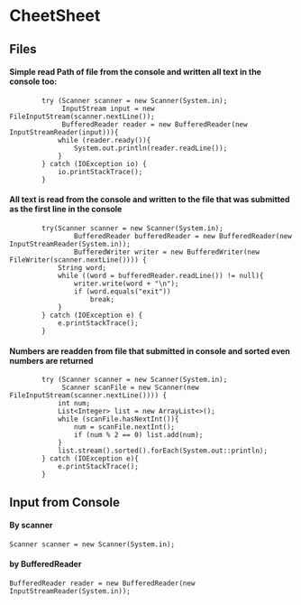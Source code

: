 # CheetSheet

## Files

#### Simple read Path of file from the console and written all text in the console too:
```
        try (Scanner scanner = new Scanner(System.in);
             InputStream input = new FileInputStream(scanner.nextLine());
             BufferedReader reader = new BufferedReader(new InputStreamReader(input))){
            while (reader.ready()){
                System.out.println(reader.readLine());
            }
        } catch (IOException io) {
            io.printStackTrace();
        }
```

#### All text is read from the console and written to the file that was submitted as the first line in the console

```
        try(Scanner scanner = new Scanner(System.in);
                BufferedReader bufferedReader = new BufferedReader(new InputStreamReader(System.in));
                BufferedWriter writer = new BufferedWriter(new FileWriter(scanner.nextLine()))) {
            String word;
            while ((word = bufferedReader.readLine()) != null){
                writer.write(word + "\n");
                if (word.equals("exit"))
                    break;
            }
        } catch (IOException e) {
            e.printStackTrace();
        }
```

#### Numbers are readden from file that submitted in console and sorted even numbers are returned
```
        try (Scanner scanner = new Scanner(System.in);
             Scanner scanFile = new Scanner(new FileInputStream(scanner.nextLine()))) {
            int num;
            List<Integer> list = new ArrayList<>();
            while (scanFile.hasNextInt()){
                num = scanFile.nextInt();
                if (num % 2 == 0) list.add(num);
            }
            list.stream().sorted().forEach(System.out::println);
        } catch (IOException e){
            e.printStackTrace();
        }
```

## Input from Console

#### By scanner

```
Scanner scanner = new Scanner(System.in);
```

#### by BufferedReader

```
BufferedReader reader = new BufferedReader(new InputStreamReader(System.in));
```

